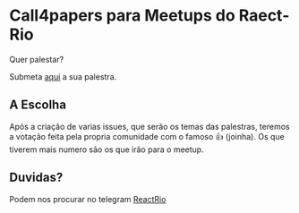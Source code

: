 # Call4papers para Meetups do Raect-Rio
Quer palestar?  

Submeta <a href="https://github.com/reactrio/call4papers/issues/new?template=c4p_template.md&title=TitulodaPalestra">aqui</a> a sua palestra.

## A Escolha
Após a criação de varias issues, que serão os temas das palestras, teremos a votação feita pela propria comunidade com o famoso :+1: (joinha). Os que tiverem mais numero são os que irão para o meetup.

## Duvidas?
Podem nos procurar no telegram [ReactRio](https://t.me/reactrio)
